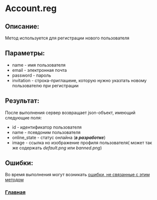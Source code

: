 # Acсount.reg

## Описание:
Метод используется для регистрации нового пользователя 

## Параметры:
* name - имя пользователя 
* email - электронная почта
* password - пароль
* invitation - строка-приглашеие, которую нужно указтать новому пользователю при регистрации

## Результат:
После выполнения сервер возвращает json-объект, имеющий следующие поля:
* id - идентификатор пользователя
* name - псевдоним пользователя
* online_state - статус онлайна (*__в разработке__*)
* image - ссылка но изображение профиля пользователя( может так же содержать *default.png* или *banned.png*)

## Ошибки:
Во время выполнения могут возникать [ошибки, не связанные с этим методом](../errors.md "Список ошибок")

### [Главная](../docs.md "Главная страница документации")
